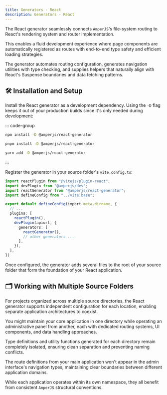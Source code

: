 ```yaml
---
title: Generators - React
description: Generators - React
---
```


The React generator seamlessly connects `AmperJS`'s file-system routing to React's rendering system and router implementation.

This enables a fluid development experience where page components are automatically registered as routes
with end-to-end type safety and efficient loading strategies.

The generator automates routing configuration, generates navigation utilities with type checking,
and supplies helpers that naturally align with React's Suspense boundaries and data fetching patterns.

## 🛠 Installation and Setup

Install the React generator as a development dependency.
Using the `-D` flag keeps it out of your production builds
since it's only needed during development:

::: code-group

```sh [npm]
npm install -D @amperjs/react-generator
```

```sh [pnpm]
pnpm install -D @amperjs/react-generator
```

```sh [yarn]
yarn add -D @amperjs/react-generator
```
:::

Register the generator in your source folder's `vite.config.ts`:

```ts [vite.config.ts]
import reactPlugin from "@vitejs/plugin-react";
import devPlugin from "@amperjs/dev";
import reactGenerator from "@amperjs/react-generator";
import defineConfig from "../vite.base";

export default defineConfig(import.meta.dirname, {
  // ...
  plugins: [
    reactPlugin(),
    devPlugin(apiurl, {
      generators: [
        reactGenerator(),
        // other generators ...
      ],
    }),
  ],
})
```

Once configured, the generator adds several files to the root of your source folder
that form the foundation of your React application.

## 🗂️ Working with Multiple Source Folders

For projects organized across multiple source directories,
the React generator supports independent configuration for each location,
enabling separate application architectures to coexist.

You might maintain your core application in one directory
while operating an administrative panel from another,
each with dedicated routing systems, UI components, and data handling approaches.

Type definitions and utility functions generated for each directory remain completely isolated,
ensuring clean separation and preventing naming conflicts.

The route definitions from your main application won't appear in the admin interface's navigation types,
maintaining clear boundaries between different application domains.

While each application operates within its own namespace,
they all benefit from consistent `AmperJS` structural conventions.

